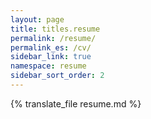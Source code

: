 ```yaml
---
layout: page
title: titles.resume
permalink: /resume/
permalink_es: /cv/
sidebar_link: true
namespace: resume
sidebar_sort_order: 2
---
```


<div id="resume">{% translate_file resume.md %}</div>

